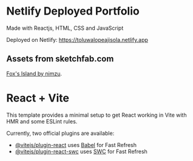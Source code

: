 
# Netlify Deployed Portfolio
Made with Reactjs, HTML, CSS and JavaScript

Deployed on Netlify: https://toluwalopeajisola.netlify.app

## Assets from sketchfab.com
[Fox's Island by nimzu](https://skfb.ly/6XpAQ).

# React + Vite
This template provides a minimal setup to get React working in Vite with HMR and some ESLint rules.

Currently, two official plugins are available:

- [@vitejs/plugin-react](https://github.com/vitejs/vite-plugin-react/blob/main/packages/plugin-react/README.md) uses [Babel](https://babeljs.io/) for Fast Refresh
- [@vitejs/plugin-react-swc](https://github.com/vitejs/vite-plugin-react-swc) uses [SWC](https://swc.rs/) for Fast Refresh
